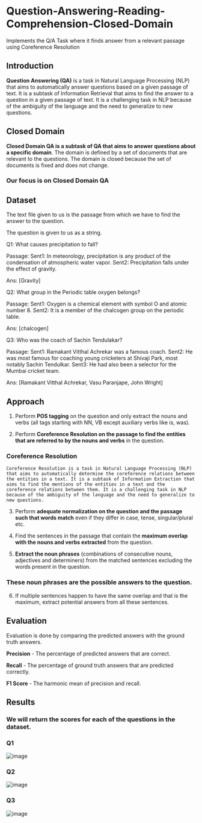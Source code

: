 # Question-Answering-Reading-Comprehension-Closed-Domain
Implements the Q/A Task where it finds answer from a relevant passage using Coreference Resolution

## Introduction

**Question Answering (QA)** is a task in Natural Language Processing (NLP) that aims to automatically answer questions based on a given passage of text. It is a subtask of Information Retrieval that aims to find the answer to a question in a given passage of text. It is a challenging task in NLP because of the ambiguity of the language and the need to generalize to new questions.

## Closed Domain

**Closed Domain QA is a subtask of QA that aims to answer questions about a specific domain**. The domain is defined by a set of documents that are relevant to the questions. The domain is closed because the set of documents is fixed and does not change.

### Our focus is on Closed Domain QA

## Dataset

The text file given to us is the passage from which we have to find the answer to the question.

The question is given to us as a string.

Q1: What causes precipitation to fall?

Passage:
Sent1: In meteorology, precipitation is any product of the condensation of atmospheric water vapor.
Sent2: Precipitation falls under the effect of gravity.

Ans: [Gravity]

Q2: What group in the Periodic table oxygen belongs?

Passage:
Sent1: Oxygen is a chemical element with symbol O and atomic number 8.
Sent2: It is a member of the chalcogen group on the periodic table.

Ans: [chalcogen]

Q3: Who was the coach of Sachin Tendulakar?

Passage:
Sent1: Ramakant Vitthal Achrekar was a famous coach.
Sent2: He was most famous for coaching young cricketers at Shivaji Park, most notably Sachin Tendulkar.
Sent3: He had also been a selector for the Mumbai cricket team.

Ans: [Ramakant Vitthal Achrekar, Vasu Paranjape, John Wright]

## Approach

1. Perform **POS tagging** on the question and only extract the nouns and verbs (all tags starting with NN, VB except auxiliary verbs like is, was).

2. Perform **Coreference Resolution on the passage to find the entities that are referred to by the nouns and verbs** in the question.

### Coreference Resolution

```
Coreference Resolution is a task in Natural Language Processing (NLP) that aims to automatically determine the coreference relations between the entities in a text. It is a subtask of Information Extraction that aims to find the mentions of the entities in a text and the coreference relations between them. It is a challenging task in NLP because of the ambiguity of the language and the need to generalize to new questions.
```

3. Perform **adequate normalization on the question and the passage such that words match** even if they differ in case, tense, singular/plural etc.

4. Find the sentences in the passage that contain the **maximum overlap with the nouns and verbs extracted** from the question.

5. **Extract the noun phrases** (combinations of consecutive nouns, adjectives and determiners) from the matched sentences excluding the words present in the question.

### These noun phrases are the possible answers to the question.

6. If multiple sentences happen to have the same overlap and that is the maximum, extract potential answers from all these sentences.

## Evaluation

Evaluation is done by comparing the predicted answers with the ground truth answers.

**Precision** - The percentage of predicted answers that are correct.

**Recall** - The percentage of ground truth answers that are predicted correctly.

**F1 Score** - The harmonic mean of precision and recall.

## Results

### We will return the scores for each of the questions in the dataset.

### Q1

![image](https://user-images.githubusercontent.com/63910248/207375008-d58250ec-a730-4202-9986-cf721db620e2.png)


### Q2

![image](https://user-images.githubusercontent.com/63910248/207375058-42c0447d-9a31-4d9c-9b6f-4aee3232c823.png)


### Q3

![image](https://user-images.githubusercontent.com/63910248/207375096-976e7fab-7d7e-4e0e-959d-3af4e69cd59b.png)

